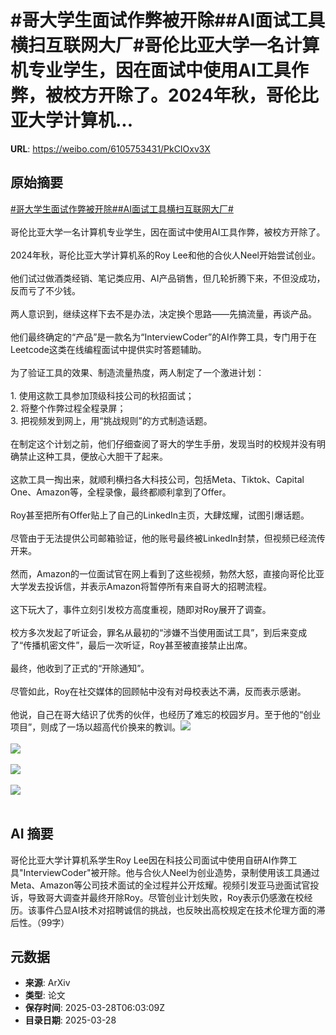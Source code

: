 # #哥大学生面试作弊被开除##AI面试工具横扫互联网大厂#哥伦比亚大学一名计算机专业学生，因在面试中使用AI工具作弊，被校方开除了。2024年秋，哥伦比亚大学计算机...

**URL**: https://weibo.com/6105753431/PkCIOxv3X

## 原始摘要

<a href="https://m.weibo.cn/search?containerid=231522type%3D1%26t%3D10%26q%3D%23%E5%93%A5%E5%A4%A7%E5%AD%A6%E7%94%9F%E9%9D%A2%E8%AF%95%E4%BD%9C%E5%BC%8A%E8%A2%AB%E5%BC%80%E9%99%A4%23&amp;extparam=%23%E5%93%A5%E5%A4%A7%E5%AD%A6%E7%94%9F%E9%9D%A2%E8%AF%95%E4%BD%9C%E5%BC%8A%E8%A2%AB%E5%BC%80%E9%99%A4%23" data-hide=""><span class="surl-text">#哥大学生面试作弊被开除#</span></a><a href="https://m.weibo.cn/search?containerid=231522type%3D1%26t%3D10%26q%3D%23AI%E9%9D%A2%E8%AF%95%E5%B7%A5%E5%85%B7%E6%A8%AA%E6%89%AB%E4%BA%92%E8%81%94%E7%BD%91%E5%A4%A7%E5%8E%82%23&amp;extparam=%23AI%E9%9D%A2%E8%AF%95%E5%B7%A5%E5%85%B7%E6%A8%AA%E6%89%AB%E4%BA%92%E8%81%94%E7%BD%91%E5%A4%A7%E5%8E%82%23" data-hide=""><span class="surl-text">#AI面试工具横扫互联网大厂#</span></a><br><br>哥伦比亚大学一名计算机专业学生，因在面试中使用AI工具作弊，被校方开除了。<br><br>2024年秋，哥伦比亚大学计算机系的Roy Lee和他的合伙人Neel开始尝试创业。<br><br>他们试过做酒类经销、笔记类应用、AI产品销售，但几轮折腾下来，不但没成功，反而亏了不少钱。<br><br>两人意识到，继续这样下去不是办法，决定换个思路——先搞流量，再谈产品。<br><br>他们最终确定的“产品”是一款名为“InterviewCoder”的AI作弊工具，专门用于在Leetcode这类在线编程面试中提供实时答题辅助。<br><br>为了验证工具的效果、制造流量热度，两人制定了一个激进计划：<br><br>1. 使用这款工具参加顶级科技公司的秋招面试；<br>2. 将整个作弊过程全程录屏； <br>3. 把视频发到网上，用“挑战规则”的方式制造话题。<br><br>在制定这个计划之前，他们仔细查阅了哥大的学生手册，发现当时的校规并没有明确禁止这种工具，便放心大胆干了起来。<br><br>这款工具一掏出来，就顺利横扫各大科技公司，包括Meta、Tiktok、Capital One、Amazon等，全程录像，最终都顺利拿到了Offer。<br><br>Roy甚至把所有Offer贴上了自己的LinkedIn主页，大肆炫耀，试图引爆话题。<br><br>尽管由于无法提供公司邮箱验证，他的账号最终被LinkedIn封禁，但视频已经流传开来。<br><br>然而，Amazon的一位面试官在网上看到了这些视频，勃然大怒，直接向哥伦比亚大学发去投诉信，并表示Amazon将暂停所有来自哥大的招聘流程。<br><br>这下玩大了，事件立刻引发校方高度重视，随即对Roy展开了调查。<br><br>校方多次发起了听证会，罪名从最初的“涉嫌不当使用面试工具”，到后来变成了“传播机密文件”，最后一次听证，Roy甚至被直接禁止出席。<br><br>最终，他收到了正式的“开除通知”。<br><br>尽管如此，Roy在社交媒体的回顾帖中没有对母校表达不满，反而表示感谢。<br><br>他说，自己在哥大结识了优秀的伙伴，也经历了难忘的校园岁月。至于他的“创业项目”，则成了一场以超高代价换来的教训。<img style="" src="https://tvax2.sinaimg.cn/large/006Fd7o3gy1hzwlaggh06j30xc0m8duj.jpg" referrerpolicy="no-referrer"><br><br><img style="" src="https://tvax3.sinaimg.cn/large/006Fd7o3gy1hzwlahjou6j30qj0xcjyp.jpg" referrerpolicy="no-referrer"><br><br><img style="" src="https://tvax1.sinaimg.cn/large/006Fd7o3gy1hzwlajmks7j30rt0xbn9h.jpg" referrerpolicy="no-referrer"><br><br><img style="" src="https://tvax4.sinaimg.cn/large/006Fd7o3gy1hzwlajts7aj30en0iwn3t.jpg" referrerpolicy="no-referrer"><br><br>

## AI 摘要

哥伦比亚大学计算机系学生Roy Lee因在科技公司面试中使用自研AI作弊工具"InterviewCoder"被开除。他与合伙人Neel为创业造势，录制使用该工具通过Meta、Amazon等公司技术面试的全过程并公开炫耀。视频引发亚马逊面试官投诉，导致哥大调查并最终开除Roy。尽管创业计划失败，Roy表示仍感激在校经历。该事件凸显AI技术对招聘诚信的挑战，也反映出高校规定在技术伦理方面的滞后性。（99字）

## 元数据

- **来源**: ArXiv
- **类型**: 论文
- **保存时间**: 2025-03-28T06:03:09Z
- **目录日期**: 2025-03-28
